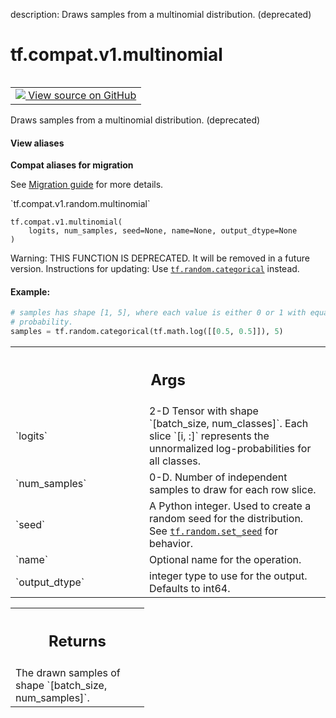 description: Draws samples from a multinomial distribution. (deprecated)

<div itemscope itemtype="http://developers.google.com/ReferenceObject">
<meta itemprop="name" content="tf.compat.v1.multinomial" />
<meta itemprop="path" content="Stable" />
</div>

# tf.compat.v1.multinomial

<!-- Insert buttons and diff -->

<table class="tfo-notebook-buttons tfo-api nocontent" align="left">
<td>
  <a target="_blank" href="https://github.com/tensorflow/tensorflow/blob/r2.4/tensorflow/python/ops/random_ops.py#L448-L476">
    <img src="https://www.tensorflow.org/images/GitHub-Mark-32px.png" />
    View source on GitHub
  </a>
</td>
</table>



Draws samples from a multinomial distribution. (deprecated)

<section class="expandable">
  <h4 class="showalways">View aliases</h4>
  <p>
<b>Compat aliases for migration</b>
<p>See
<a href="https://www.tensorflow.org/guide/migrate">Migration guide</a> for
more details.</p>
<p>`tf.compat.v1.random.multinomial`</p>
</p>
</section>

<pre class="devsite-click-to-copy prettyprint lang-py tfo-signature-link">
<code>tf.compat.v1.multinomial(
    logits, num_samples, seed=None, name=None, output_dtype=None
)
</code></pre>



<!-- Placeholder for "Used in" -->

Warning: THIS FUNCTION IS DEPRECATED. It will be removed in a future version.
Instructions for updating:
Use <a href="../../../tf/random/categorical.md"><code>tf.random.categorical</code></a> instead.

#### Example:



```python
# samples has shape [1, 5], where each value is either 0 or 1 with equal
# probability.
samples = tf.random.categorical(tf.math.log([[0.5, 0.5]]), 5)
```

<!-- Tabular view -->
 <table class="responsive fixed orange">
<colgroup><col width="214px"><col></colgroup>
<tr><th colspan="2"><h2 class="add-link">Args</h2></th></tr>

<tr>
<td>
`logits`
</td>
<td>
2-D Tensor with shape `[batch_size, num_classes]`.  Each slice
`[i, :]` represents the unnormalized log-probabilities for all classes.
</td>
</tr><tr>
<td>
`num_samples`
</td>
<td>
0-D.  Number of independent samples to draw for each row slice.
</td>
</tr><tr>
<td>
`seed`
</td>
<td>
A Python integer. Used to create a random seed for the distribution.
See <a href="../../../tf/random/set_seed.md"><code>tf.random.set_seed</code></a> for behavior.
</td>
</tr><tr>
<td>
`name`
</td>
<td>
Optional name for the operation.
</td>
</tr><tr>
<td>
`output_dtype`
</td>
<td>
integer type to use for the output. Defaults to int64.
</td>
</tr>
</table>



<!-- Tabular view -->
 <table class="responsive fixed orange">
<colgroup><col width="214px"><col></colgroup>
<tr><th colspan="2"><h2 class="add-link">Returns</h2></th></tr>
<tr class="alt">
<td colspan="2">
The drawn samples of shape `[batch_size, num_samples]`.
</td>
</tr>

</table>

